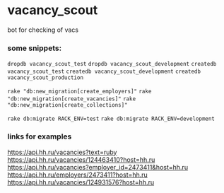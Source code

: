 # vacancy_scout
bot for checking of vacs

### some snippets:
`dropdb vacancy_scout_test`
`dropdb vacancy_scout_development`
`createdb vacancy_scout_test`
`createdb vacancy_scout_development`
`createdb vacancy_scout_production`

`rake "db:new_migration[create_employers]"`
`rake "db:new_migration[create_vacancies]"`
`rake "db:new_migration[create_collections]"`

`rake db:migrate RACK_ENV=test`
`rake db:migrate RACK_ENV=development`

### links for examples
https://api.hh.ru/vacancies?text=ruby
https://api.hh.ru/vacancies/124463410?host=hh.ru
https://api.hh.ru/vacancies?employer_id=2473411&host=hh.ru
https://api.hh.ru/employers/2473411?host=hh.ru
https://api.hh.ru/vacancies/124931576?host=hh.ru
